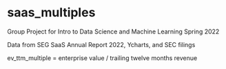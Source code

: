 # saas_multiples
Group Project for Intro to Data Science and Machine Learning Spring 2022

Data from SEG SaaS Annual Report 2022, Ycharts, and SEC filings

ev_ttm_multiple = enterprise value / trailing twelve months revenue
